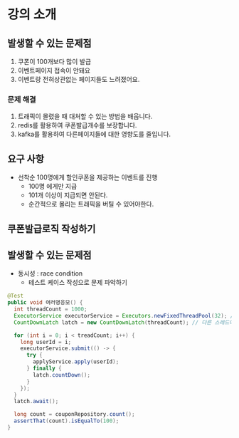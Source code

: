 # 강의 소개
## 발생할 수 있는 문제점
1. 쿠폰이 100개보다 많이 발급
2. 이벤트페이지 접속이 안돼요
3. 이벤트랑 전혀상관없는 페이지들도 느려졌어요.

### 문제 해결
1. 트래픽이 몰렸을 때 대처할 수 있는 방법을 배웁니다.
2. redis를 활용하여 쿠폰발급개수를 보장합니다.
3. kafka를 활용하여 다른페이지들에 대한 영향도를 줄입니다.

## 요구 사항
+ 선착순 100명에게 할인쿠폰을 제공하는 이벤트를 진행
  - 100명 에게만 지급
  - 101개 이상이 지급되면 안된다.
  - 순간적으로 몰리는 트래픽을 버틸 수 있어야한다.
 
## 쿠폰발급로직 작성하기

## 발생할 수 있는 문제점
+ 동시성 : race condition
  - 테스트 케이스 작성으로 문제 파악하기 

```java
@Test
public void 여러명응모() {
  int threadCount = 1000;
  ExecutorService executorService = Executors.newFixedThreadPool(32); // 병렬작업을 도와주는 api
  CountDownLatch latch = new CountDownLatch(threadCount); // 다른 스레드에서 수행하는 작업을 기다려주는 클래스

  for (int i = 0; i < treadCount; i++) {
    long userId = i;
    executorService.submit(() -> {
      try {
        applyService.apply(userId);
      } finally {
        latch.countDown();
      } 
    });
  }
  latch.await();

  long count = couponRepository.count();
  assertThat(count).isEqualTo(100);
}
```

